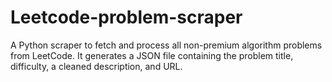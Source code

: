 # Leetcode-problem-scraper
A Python scraper to fetch and process all non-premium algorithm problems from LeetCode. It generates a JSON file containing the problem title, difficulty, a cleaned description, and URL.

